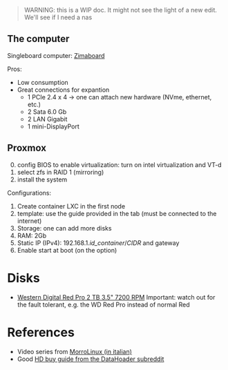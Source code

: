 > WARNING: this is a WIP doc. It might not see the light of a new edit. We'll see if I need a nas

## The computer
Singleboard computer: [Zimaboard](https://www.zimaboard.com/)

Pros:
- Low consumption
- Great connections for expantion
  - 1 PCIe 2.4 x 4 -> one can attach new hardware (NVme, ethernet, etc.)
  - 2 Sata 6.0 Gb
  - 2 LAN Gigabit
  - 1 mini-DisplayPort
  
## Proxmox
0. config BIOS to enable virtualization: turn on intel virtualization and VT-d
1. select zfs in RAID 1 (mirroring)
2. install the system

Configurations:
1. Create container LXC in the first node
2. template: use the guide provided in the tab (must be connected to the internet)
3. Storage: one can add more disks 
4. RAM: 2Gb
5. Static IP (IPv4): 192.168.1.*id_container*/*CIDR* and gateway
6. Enable start at boot (on the option)

# Disks
- [Western Digital Red Pro 2 TB 3.5" 7200 RPM](https://pcpartpicker.com/product/3dNp99/western-digital-internal-hard-drive-wd2001ffsx)
Important: watch out for the fault tolerant, e.g. the WD Red Pro instead of normal Red

# References
- Video series from [MorroLinux (in italian)](https://youtu.be/DrHn9wlyzJ0)
- Good [HD buy guide from the DataHoader subreddit](https://www.reddit.com/r/DataHoarder/wiki/hardware/#wiki_nas)